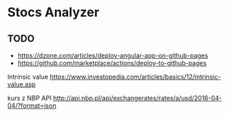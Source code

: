 # Stocs Analyzer

## TODO

* https://dzone.com/articles/deploy-angular-app-on-github-pages
* https://github.com/marketplace/actions/deploy-to-github-pages

Intrinsic value
https://www.investopedia.com/articles/basics/12/intrinsic-value.asp

kurs z NBP API
http://api.nbp.pl/api/exchangerates/rates/a/usd/2016-04-04/?format=json
